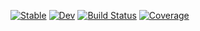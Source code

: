 [![Stable](https://img.shields.io/badge/docs-stable-blue.svg)](https://Da-Be-Ru.github.io/HelmholtzBenchmark.jl/stable/)
[![Dev](https://img.shields.io/badge/docs-dev-blue.svg)](https://Da-Be-Ru.github.io/HelmholtzBenchmark.jl/dev/)
[![Build Status](https://github.com/Da-Be-Ru/HelmholtzBenchmark.jl/actions/workflows/CI.yml/badge.svg?branch=master)](https://github.com/Da-Be-Ru/HelmholtzBenchmark.jl/actions/workflows/CI.yml?query=branch%3Amaster)
[![Coverage](https://codecov.io/gh/Da-Be-Ru/HelmholtzBenchmark.jl/branch/master/graph/badge.svg)](https://codecov.io/gh/Da-Be-Ru/HelmholtzBenchmark.jl)